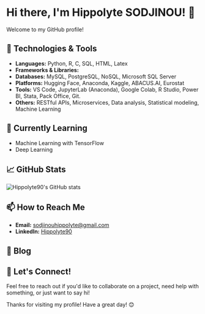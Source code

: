 # Hi there, I'm Hippolyte SODJINOU! 👋

Welcome to my GitHub profile!
## 🔧 Technologies & Tools

- **Languages:** Python, R, C, SQL, HTML, Latex
- **Frameworks & Libraries:** 
- **Databases:** MySQL, PostgreSQL, NoSQL, Microsoft SQL Server
- **Platforms:** Hugging Face, Anaconda, Kaggle,
 ABACUS.AI, Eurostat
- **Tools:**  VS Code, JupyterLab (Anaconda),
 Google Colab, R Studio, Power BI,
 Stata, Pack Office, Git.
- **Others:** RESTful APIs, Microservices, Data analysis, Statistical modeling, Machine Learning

## 🌱 Currently Learning

- Machine Learning with TensorFlow
- Deep Learning

## 📈 GitHub Stats

![Hippolyte90's GitHub stats](https://github-readme-stats.vercel.app/api?username=Hippolyte90&show_icons=true&theme=radical)

## 📫 How to Reach Me

- **Email:** [sodjinouhippolyte@gmail.com](mailto:sodjinouhippolyte@gmail.com)
- **LinkedIn:** [Hippolyte90](https://www.linkedin.com/in/hippolyte-sodjinou-639850245/)

## 📝 Blog


## 💬 Let's Connect!

Feel free to reach out if you'd like to collaborate on a project, need help with something, or just want to say hi!

Thanks for visiting my profile! Have a great day! 😊
